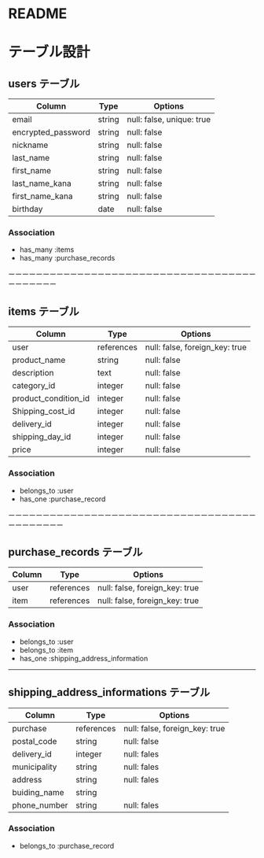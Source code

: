 # README
# テーブル設計

## users テーブル

| Column             | Type   | Options                    |
| ------------------ | ------ | -------------------------- |
| email              | string | null: false,  unique: true |
| encrypted_password | string | null: false                |
| nickname           | string | null: false                |
| last_name          | string | null: false                |
| first_name         | string | null: false                |
| last_name_kana     | string | null: false                |
| first_name_kana    | string | null: false                |
| birthday           | date   | null: false                |

### Association

- has_many :items
- has_many :purchase_records





ーーーーーーーーーーーーーーーーーーーーーーーーーーーーーーーーーーーーーーーーーーー
## items テーブル

| Column               | Type       | Options                        |
| -------------------- | ---------- | ------------------------------ |
| user                 | references | null: false, foreign_key: true |
| product_name         | string     | null: false                    |
| description          | text       | null: false                    |
| category_id          | integer    | null: false                    |
| product_condition_id | integer    | null: false                    |
| Shipping_cost_id     | integer    | null: false                    |
| delivery_id          | integer    | null: false                    |
| shipping_day_id      | integer    | null: false                    |
| price                | integer    | null: false                    |


### Association

- belongs_to :user
- has_one :purchase_record






ーーーーーーーーーーーーーーーーーーーーーーーーーーーーーーーーーーーーーーーーーーーー
## purchase_records テーブル

| Column    | Type       | Options                                   |
| --------- | ---------- | ----------------------------------------- |
| user      | references | null: false, foreign_key: true            |
| item      | references | null: false, foreign_key: true            |

### Association

- belongs_to :user
- belongs_to :item
- has_one :shipping_address_information





--------------------------------------------------------------------------
## shipping_address_informations テーブル

| Column        | Type       | Options                         |
| ------------- | ---------- | ------------------------------- |
| purchase      | references | null: false, foreign_key: true  |
| postal_code   | string     | null: false                     |
| delivery_id   | integer    | null: fales                     |
| municipality  | string     | null: fales                     |
| address       | string     | null: fales                     |
| buiding_name  | string     |                                 |
| phone_number  | string     | null: fales                     |


### Association

- belongs_to :purchase_record